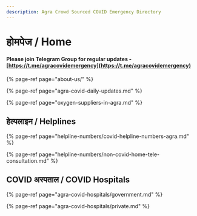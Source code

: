 ```yaml
---
description: Agra Crowd Sourced COVID Emergency Directory
---
```


# होमपेज / Home

#### Please join Telegram Group for regular updates - [https://t.me/agracovidemergency](https://t.me/agracovidemergency)

{% page-ref page="about-us/" %}

{% page-ref page="agra-covid-daily-updates.md" %}

{% page-ref page="oxygen-suppliers-in-agra.md" %}

## हेल्पलाइन / Helplines

{% page-ref page="helpline-numbers/covid-helpline-numbers-agra.md" %}

{% page-ref page="helpline-numbers/non-covid-home-tele-consultation.md" %}

## COVID अस्पताल / COVID Hospitals

{% page-ref page="agra-covid-hospitals/government.md" %}

{% page-ref page="agra-covid-hospitals/private.md" %}

